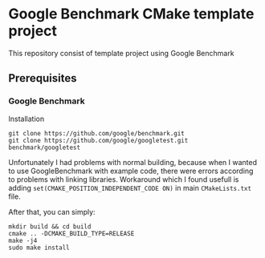 # Google Benchmark CMake template project

This repository consist of template project using Google Benchmark

## Prerequisites
### Google Benchmark
Installation
```
git clone https://github.com/google/benchmark.git
git clone https://github.com/google/googletest.git benchmark/googletest
```

Unfortunately I had problems with normal building, because when I wanted to use GoogleBenchmark with example code, there
were errors according to problems with linking libraries.
Workaround which I found usefull is adding `set(CMAKE_POSITION_INDEPENDENT_CODE ON)` in main `CMakeLists.txt` file.

After that, you can simply:
```
mkdir build && cd build
cmake .. -DCMAKE_BUILD_TYPE=RELEASE
make -j4
sudo make install
```
